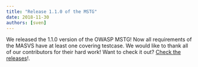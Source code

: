 ```yaml
---
title: "Release 1.1.0 of the MSTG"
date: 2018-11-30
authors: [sven]
---
```


We released the 1.1.0 version of the OWASP MSTG! Now all requirements of the MASVS have at least one covering testcase. We would like to thank all of our contributors for their hard work! Want to check it out? [Check the releases](https://github.com/OWASP/masvs/releases)!.

<!-- more -->
